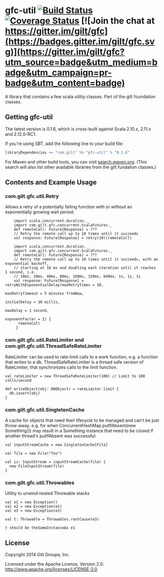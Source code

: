 # gfc-util [![Build Status](https://travis-ci.org/gilt/gfc-util.svg?branch=master)](https://travis-ci.org/gilt/gfc-util) [![Coverage Status](https://coveralls.io/repos/gilt/gfc-util/badge.svg?branch=master&service=github)](https://coveralls.io/github/gilt/gfc-util?branch=master) [![Join the chat at https://gitter.im/gilt/gfc](https://badges.gitter.im/gilt/gfc.svg)](https://gitter.im/gilt/gfc?utm_source=badge&utm_medium=badge&utm_campaign=pr-badge&utm_content=badge)

A library that contains a few scala utility classes. Part of the gilt foundation classes.

## Getting gfc-util

The latest version is 0.1.6, which is cross-built against Scala 2.10.x, 2.11.x and 2.12.0-RC1.

If you're using SBT, add the following line to your build file:

```scala
libraryDependencies += "com.gilt" %% "gfc-util" % "0.1.6"
```

For Maven and other build tools, you can visit [search.maven.org](http://search.maven.org/#search%7Cga%7C1%7Ccom.gilt%20gfc).
(This search will also list other available libraries from the gilt fundation classes.)

## Contents and Example Usage

### com.gilt.gfc.util.Retry

Allows a retry of a potentially failing function with or without an exponentially growing wait period:
```
    import scala.concurrent.duration._
    import com.gilt.gfc.concurrent.ScalaFutures._
    def remoteCall: Future[Response] = ???
    // Retry the remote call up to 10 times until it succeeds
    val response: Future[Response] = retry(10)(remoteCall)
```
```
    import scala.concurrent.duration._
    import com.gilt.gfc.concurrent.ScalaFutures._
    def remoteCall: Future[Response] = ???
    // Retry the remote call up to 10 times until it succeeds, with an exponential backoff,
    // starting at 10 ms and doubling each iteration until it reaches 1 second, i.e.
    // 10ms, 20ms, 40ms, 80ms, 160ms, 320ms, 640ms, 1s, 1s, 1s
    val response: Future[Response] = retryWithExponentialDelay(maxRetryTimes = 10,
                                                               maxRetryTimeout = 5 minutes fromNow,
                                                               initialDelay = 10 millis,
                                                               maxDelay = 1 second,
                                                               exponentFactor = 2) {
      remoteCall
     }
```

### com.gilt.gfc.util.RateLimiter and com.gilt.gfc.util.ThreadSafeRateLimiter

RateLimiter can be used to rate-limit calls to a work function, e.g. a function that writes to a db.
ThreadSafeRateLimiter is a thread safe version of RateLimiter, that synchronizes calls to the limit function.


    val rateLimiter = new ThreadSafeRateLimiter(100) // Limit to 100 calls/second

    def writeObject(obj: DBObject) = rateLimiter.limit {
      db.insert(obj)
    }


### com.gilt.gfc.util.SingletonCache

A cache for objects that need their lifecycle to be managed and can't be just throw-away,
e.g. for when ConcurrentHashMap.putIfAbsent(new Something()) may result in a Something
instance that need to be closed if another thread's putIfAbsent was successful.


    val inputStreamCache = new SingletonCache[File]

    val file = new File("foo")

    val is: InputStream = inputStreamCache(file) {
      new FileInputStream(file)
    }

### com.gilt.gfc.util.Throwables

Utility to unwind nested Throwable stacks

    val e1 = new Exception()
    val e2 = new Exception(e1)
    val e3 = new Exception(e3)

    val t: Throwable = Throwables.rootCause(e3)

    t should be theSameInstanceAs e1

## License
Copyright 2014 Gilt Groupe, Inc.

Licensed under the Apache License, Version 2.0: http://www.apache.org/licenses/LICENSE-2.0
